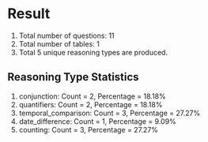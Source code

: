 # Result<br/>
1. Total number of questions: 11<br/>
2. Total number of tables: 1<br/>
3. Total 5 unique reasoning types are produced.<br/>
## **Reasoning Type Statistics**<br/>
1. conjunction: Count = 2, Percentage = 18.18%<br/>
2. quantifiers: Count = 2, Percentage = 18.18%<br/>
3. temporal_comparison: Count = 3, Percentage = 27.27%<br/>
4. date_difference: Count = 1, Percentage = 9.09%<br/>
5. counting: Count = 3, Percentage = 27.27%<br/>
